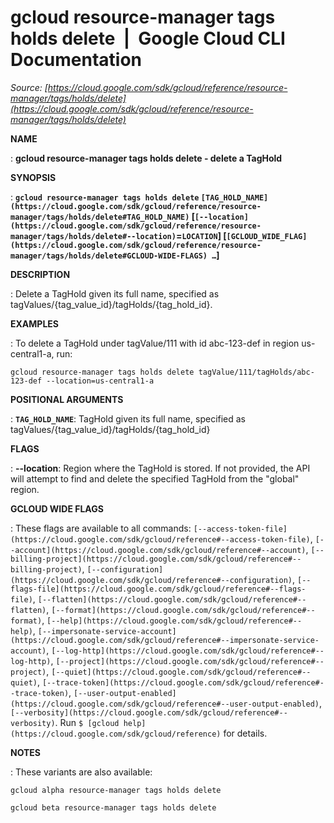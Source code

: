 # gcloud resource-manager tags holds delete  |  Google Cloud CLI Documentation

*Source: [https://cloud.google.com/sdk/gcloud/reference/resource-manager/tags/holds/delete](https://cloud.google.com/sdk/gcloud/reference/resource-manager/tags/holds/delete)*

**NAME**

: **gcloud resource-manager tags holds delete - delete a TagHold**

**SYNOPSIS**

: **`gcloud resource-manager tags holds delete` `[TAG_HOLD_NAME](https://cloud.google.com/sdk/gcloud/reference/resource-manager/tags/holds/delete#TAG_HOLD_NAME)` [`[--location](https://cloud.google.com/sdk/gcloud/reference/resource-manager/tags/holds/delete#--location)`=`LOCATION`] [`[GCLOUD_WIDE_FLAG](https://cloud.google.com/sdk/gcloud/reference/resource-manager/tags/holds/delete#GCLOUD-WIDE-FLAGS) …`]**

**DESCRIPTION**

: Delete a TagHold given its full name, specified as
tagValues/{tag_value_id}/tagHolds/{tag_hold_id}.

**EXAMPLES**

: To delete a TagHold under tagValue/111 with id abc-123-def in region
us-central1-a, run:

```
gcloud resource-manager tags holds delete tagValue/111/tagHolds/abc-123-def --location=us-central1-a
```

**POSITIONAL ARGUMENTS**

: **`TAG_HOLD_NAME`**:
TagHold given its full name, specified as
tagValues/{tag_value_id}/tagHolds/{tag_hold_id}

**FLAGS**

: **--location**:
Region where the TagHold is stored. If not provided, the API will attempt to
find and delete the specified TagHold from the "global" region.

**GCLOUD WIDE FLAGS**

: These flags are available to all commands: `[--access-token-file](https://cloud.google.com/sdk/gcloud/reference#--access-token-file)`,
`[--account](https://cloud.google.com/sdk/gcloud/reference#--account)`, `[--billing-project](https://cloud.google.com/sdk/gcloud/reference#--billing-project)`,
`[--configuration](https://cloud.google.com/sdk/gcloud/reference#--configuration)`,
`[--flags-file](https://cloud.google.com/sdk/gcloud/reference#--flags-file)`,
`[--flatten](https://cloud.google.com/sdk/gcloud/reference#--flatten)`, `[--format](https://cloud.google.com/sdk/gcloud/reference#--format)`, `[--help](https://cloud.google.com/sdk/gcloud/reference#--help)`, `[--impersonate-service-account](https://cloud.google.com/sdk/gcloud/reference#--impersonate-service-account)`,
`[--log-http](https://cloud.google.com/sdk/gcloud/reference#--log-http)`,
`[--project](https://cloud.google.com/sdk/gcloud/reference#--project)`, `[--quiet](https://cloud.google.com/sdk/gcloud/reference#--quiet)`, `[--trace-token](https://cloud.google.com/sdk/gcloud/reference#--trace-token)`, `[--user-output-enabled](https://cloud.google.com/sdk/gcloud/reference#--user-output-enabled)`,
`[--verbosity](https://cloud.google.com/sdk/gcloud/reference#--verbosity)`.
Run `$ [gcloud help](https://cloud.google.com/sdk/gcloud/reference)` for details.

**NOTES**

: These variants are also available:

```
gcloud alpha resource-manager tags holds delete
```

```
gcloud beta resource-manager tags holds delete
```
